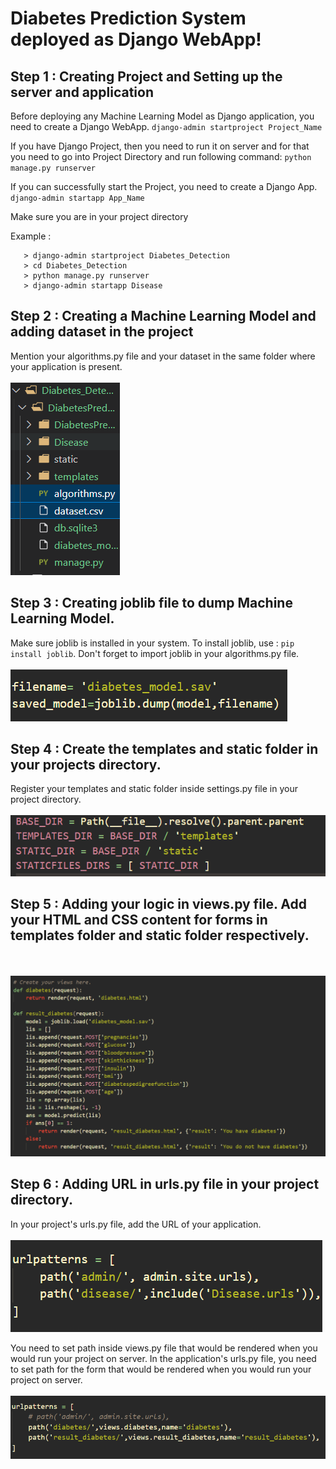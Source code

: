 # Diabetes Prediction System deployed as Django WebApp!

## Step 1 : Creating Project and Setting up the server and application

Before deploying any Machine Learning Model as Django application, you need to create a Django WebApp.
`django-admin startproject Project_Name`

If you have Django Project, then you need to run it on server and for that you need to go into Project Directory and run following command:
`python manage.py runserver`

If you can successfully start the Project, you need to create a Django App.
`django-admin startapp App_Name`

Make sure you are in your project directory

Example :

```
   > django-admin startproject Diabetes_Detection
   > cd Diabetes_Detection
   > python manage.py runserver
   > django-admin startapp Disease

```

## Step 2 : Creating a Machine Learning Model and adding dataset in the project

Mention your algorithms.py file and your dataset in the same folder where your application is present. <br><br> 
![Alt text](image-2.png)

## Step 3 : Creating joblib file to dump Machine Learning Model.

Make sure joblib is installed in your system.
To install joblib, use : `pip install joblib`.
Don't forget to import joblib in your algorithms.py file.<br><br>
![Alt text](image-3.png)

## Step 4 : Create the templates and static folder in your projects directory.

Register your templates and static folder inside settings.py file in your project directory.<br><br>
![Alt text](image-1.png)

## Step 5 : Adding your logic in views.py file. Add your HTML and CSS content for forms in templates folder and static folder respectively.
<br><br>
![Alt text](image-4.png)

## Step 6 : Adding URL in urls.py file in your project directory.

In your project's urls.py file, add the URL of your application.<br><br>
![Alt text](image-5.png)

You need to set path inside views.py file that would be rendered when you would run your project on server.
In the application's urls.py file, you need to set path for the form that would be rendered when you would run your project on server.<br><br>
![Alt text](image.png)
